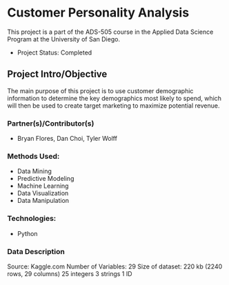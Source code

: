 # Customer Personality Analysis

This project is a part of the ADS-505 course in the Applied Data Science Program at the University of San Diego. 

- Project Status: Completed

## Project Intro/Objective

The main purpose of this project is to use customer demographic information to determine the key demographics most likely to spend, which will then be used to create target marketing to maximize potential revenue. 

### Partner(s)/Contributor(s)  
- Bryan Flores, Dan Choi, Tyler Wolff

### Methods Used:
- Data Mining 
- Predictive Modeling 
- Machine Learning
- Data Visualization
- Data Manipulation

### Technologies:
- Python

### Data Description
Source: Kaggle.com
Number of Variables: 29
Size of dataset: 220 kb (2240 rows, 29 columns)
25 integers
3 strings
1 ID

